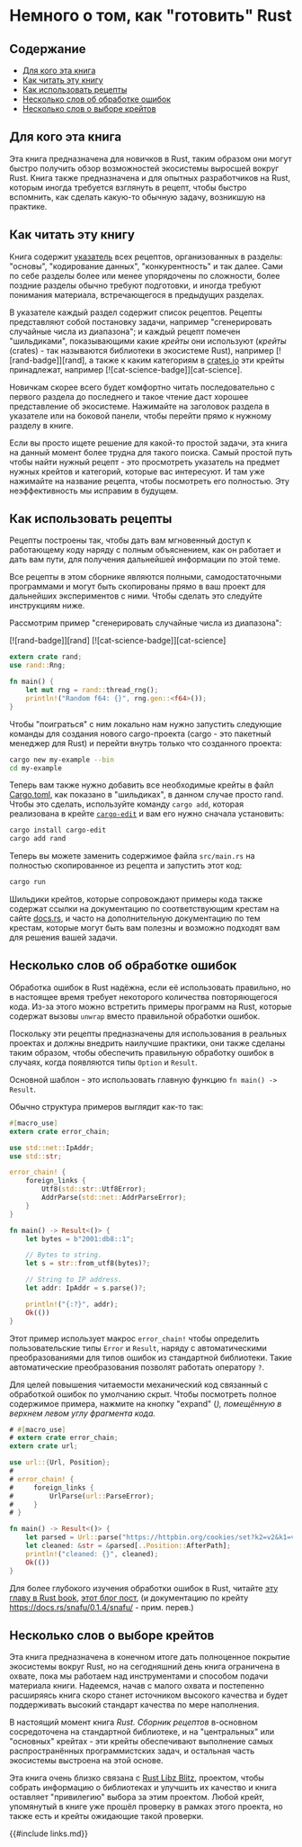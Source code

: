 # Немного о том, как "готовить" Rust

## Содержание

- [Для кого эта книга](#who-this-book-is-for)
- [Как читать эту книгу](#how-to-read-this-book)
- [Как использовать рецепты](#how-to-use-the-recipes)
- [Несколько слов об обработке ошибок](#a-note-about-error-handling)
- [Несколько слов о выборе крейтов](#a-note-about-crate-representation)

## Для кого эта книга

Эта книга предназначена для новичков в Rust, таким образом они могут быстро получить обзор возможностей экосистемы выросшей вокруг Rust. Книга также предназначена и для опытных разработчиков на Rust, которым иногда требуется взглянуть в рецепт, чтобы быстро вспомнить, как сделать какую-то обычную задачу, возникшую на практике.

## Как читать эту книгу

Книга содержит [указатель] всех рецептов, организованных в разделы: "основы", "кодирование данных", "конкурентность" и так далее. Сами по себе разделы более или менее упорядочены по сложности, более поздние разделы обычно требуют подготовки, и иногда требуют понимания материала, встречающегося в предыдущих разделах.

В указателе каждый раздел содержит список рецептов. Рецепты представляют собой постановку задачи, например "сгенерировать случайные числа из диапазона"; и каждый рецепт помечен "шильдиками", показывающими какие *крейты* они используют (*крейты* (crates) - так называются библиотеки в экосистеме Rust), например [![rand-badge]][rand], а также к каким категориям в [crates.io] эти крейты принадлежат, например [![cat-science-badge]][cat-science].

Новичкам скорее всего будет комфортно читать последовательно с первого раздела до последнего и такое чтение даст хорошее представление об экосистеме. Нажимайте на заголовок раздела в указателе или на боковой панели, чтобы перейти прямо к нужному разделу в книге.

Если вы просто ищете решение для какой-то простой задачи, эта книга на данный момент более трудна для такого поиска. Самый простой путь чтобы найти нужный рецепт - это просмотреть указатель на предмет нужных крейтов и категорий, которые вас интересуют. И там уже нажимайте на название рецепта, чтобы посмотреть его полностью. Эту неэффективность мы исправим в будущем.

## Как использовать рецепты

Рецепты построены так, чтобы дать вам мгновенный доступ к работающему коду наряду с полным объяснением, как он работает и дать вам пути, для получения дальнейшей информации по этой теме.

Все рецепты в этом сборнике являются полными, самодостаточными программами и могут быть скопированы прямо в ваш проект для дальнейших экспериментов с ними. Чтобы сделать это следуйте инструкциям ниже.

Рассмотрим пример "сгенерировать случайные числа из диапазона":

[![rand-badge]][rand] [![cat-science-badge]][cat-science]

```rust
extern crate rand;
use rand::Rng;

fn main() {
    let mut rng = rand::thread_rng();
    println!("Random f64: {}", rng.gen::<f64>());
}
```

Чтобы "поиграться" с ним локально нам нужно запустить следующие команды для создания нового cargo-проекта (cargo - это пакетный менеджер для Rust) и перейти внутрь только что созданного проекта:

```sh
cargo new my-example --bin
cd my-example
```

Теперь вам также нужно добавить все необходимые крейты в файл [Cargo.toml], как показано в "шильдиках", в данном случае просто rand. Чтобы это сделать, используйте команду `cargo add`, которая реализована в крейте [`cargo-edit`] и вам его нужно сначала установить:

```sh
cargo install cargo-edit
cargo add rand
```

Теперь вы можете заменить содержимое файла `src/main.rs` на полностью скопированное из рецепта и запустить этот код:

```sh
cargo run
```

Шильдики крейтов, которые сопровождают примеры кода также содержат ссылки на документацию по соответствующим крестам на сайте [docs.rs], и часто на дополнительную документацию по тем крестам, которые могут быть вам полезны и возможно подходят вам для решения вашей задачи.

## Несколько слов об обработке ошибок

Обработка ошибок в Rust надёжна, если её использовать правильно, но в настоящее время требует некоторого количества повторяющегося кода. Из-за этого можно встретить примеры программ на Rust, которые содержат вызовы `unwrap` вместо правильной обработки ошибок.

Поскольку эти рецепты предназначены для использования в реальных проектах и должны внедрить наилучшие практики, они также сделаны таким образом, чтобы обеспечить правильную обработку ошибок в случаях, когда появляются типы `Option` и `Result`.

Основной шаблон - это использовать главную функцию `fn main() -> Result`.

Обычно структура примеров выглядит как-то так:

```rust
#[macro_use]
extern crate error_chain;

use std::net::IpAddr;
use std::str;

error_chain! {
    foreign_links {
        Utf8(std::str::Utf8Error);
        AddrParse(std::net::AddrParseError);
    }
}

fn main() -> Result<()> {
    let bytes = b"2001:db8::1";

    // Bytes to string.
    let s = str::from_utf8(bytes)?;

    // String to IP address.
    let addr: IpAddr = s.parse()?;

    println!("{:?}", addr);
    Ok(())
}
```

Этот пример использует макрос `error_chain!` чтобы определить пользовательские типы `Error` и
`Result`, наряду с автоматическими преобразованиями для типов ошибок из стандартной библиотеки. Такие автоматические преобразования позволят работать оператору `?`.

Для целей повышения читаемости механический код связанный с обработкой ошибок по умолчанию скрыт. Чтобы посмотреть полное содержимое примера, нажмите на кнопку "expand" (<i class="fa fa-expand">), помещённую в верхнем левом углу фрагмента кода.</i>

```rust
# #[macro_use]
# extern crate error_chain;
extern crate url;

use url::{Url, Position};
#
# error_chain! {
#     foreign_links {
#         UrlParse(url::ParseError);
#     }
# }

fn main() -> Result<()> {
    let parsed = Url::parse("https://httpbin.org/cookies/set?k2=v2&k1=v1")?;
    let cleaned: &str = &parsed[..Position::AfterPath];
    println!("cleaned: {}", cleaned);
    Ok(())
}
```

Для более глубокого изучения обработки ошибок в Rust, читайте [эту главу в Rust book], [этот блог пост], (и документацию по крейту https://docs.rs/snafu/0.1.4/snafu/ - прим. перев.)

## Несколько слов о выборе крейтов

Эта книга предназначена в конечном итоге дать полноценное покрытие экосистемы вокруг Rust, но на сегодняшний день книга ограничена в охвате, пока мы работаем над инструментами и способом подачи материала книги. Надеемся, начав с малого охвата и постепенно расширяясь книга скоро станет источником высокого качества и будет поддерживать высокий стандарт качества по мере наполнения.

В настоящий момент книга _Rust. Сборник рецептов_ в-основном сосредоточена на стандартной библиотеке, и на "центральных" или "основных" крейтах - эти крейты обеспечивают выполнение самых распространённых программистских задач, и остальная часть экосистемы выстроена на этой основе.

Эта книга очень близко связана с [Rust Libz Blitz], проектом, чтобы собрать информацию о библиотеках и улучшить их качество и книга оставляет "привилегию" выбора за этим проектом. Любой крейт, упомянутый в книге уже прошёл проверку в рамках этого проекта, но также есть и крейты ожидающие такой проверки.

{{#include links.md}}


[указатель]: intro.html
[эту главу в Rust book]: https://doc.rust-lang.org/book/error-handling.html
[этот блог пост]: https://brson.github.io/2016/11/30/starting-with-error-chain
[Rust Libz Blitz]: https://docs.rs/error-chain/
[crates.io]: https://internals.rust-lang.org/t/rust-libz-blitz/5184
[docs.rs]: https://crates.io
[Cargo.toml]: https://docs.rs
[`cargo-edit`]: http://doc.crates.io/manifest.html